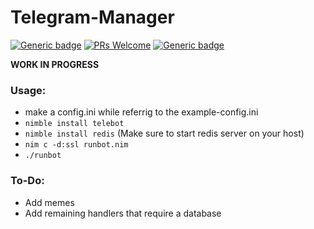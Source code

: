 # Telegram-Manager

[![Generic badge](https://img.shields.io/badge/made%20with-nim-yellow.svg)](https://nim-lang.org)   [![PRs Welcome](https://img.shields.io/badge/PRs-welcome-brightgreen.svg?style=flat-square)](https://github.com/rupansh/nim-tg-manager/pulls)  [![Generic badge](https://img.shields.io/badge/license-RPL%201.b-blue.svg)](https://github.com/rupansh/nim-tg-manager/blob/master/LICENSE)  

**WORK IN PROGRESS**

### Usage:
- make a config.ini while referrig to the example-config.ini
- `nimble install telebot`
- `nimble install redis` (Make sure to start redis server on your host)
- `nim c -d:ssl runbot.nim`
- `./runbot`

### To-Do:
- Add memes
- Add remaining handlers that require a database